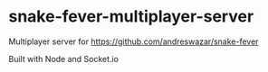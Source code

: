 # snake-fever-multiplayer-server
Multiplayer server for https://github.com/andreswazar/snake-fever

Built with Node and Socket.io
